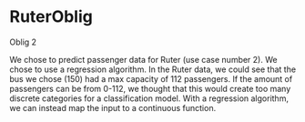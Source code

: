 # RuterOblig
Oblig 2 

We chose to predict passenger data for Ruter (use case number 2).
We chose to use a regression algorithm. In the Ruter data, we could see that the bus we chose (150) had a max capacity of 112 passengers.
If the amount of passengers can be from 0-112, we thought that this would create too many discrete categories for a classification model. 
With a regression algorithm, we can instead map the input to a continuous function. 
